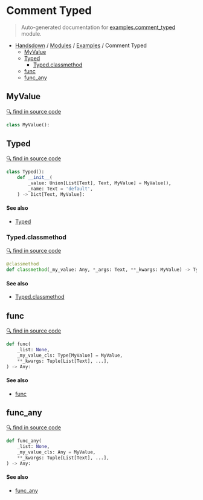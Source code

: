 # Comment Typed

> Auto-generated documentation for [examples.comment_typed](https://github.com/vemel/handsdown/blob/master/examples/comment_typed.py) module.

- [Handsdown](../README.md#-handsdown---python-documentation-generator) / [Modules](../MODULES.md#modules) / [Examples](index.md#examples) / Comment Typed
  - [MyValue](#myvalue)
  - [Typed](#typed)
    - [Typed.classmethod](#typedclassmethod)
  - [func](#func)
  - [func_any](#func_any)

## MyValue

[🔍 find in source code](https://github.com/vemel/handsdown/blob/master/examples/comment_typed.py#L4)

```python
class MyValue():
```

## Typed

[🔍 find in source code](https://github.com/vemel/handsdown/blob/master/examples/comment_typed.py#L8)

```python
class Typed():
    def __init__(
        _value: Union[List[Text], Text, MyValue] = MyValue(),
        _name: Text = 'default',
    ) -> Dict[Text, MyValue]:
```

#### See also

- [Typed](#typed)

### Typed.classmethod

[🔍 find in source code](https://github.com/vemel/handsdown/blob/master/examples/comment_typed.py#L17)

```python
@classmethod
def classmethod(_my_value: Any, *_args: Text, **_kwargs: MyValue) -> Typed:
```

#### See also

- [Typed.classmethod](#typedclassmethod)

## func

[🔍 find in source code](https://github.com/vemel/handsdown/blob/master/examples/comment_typed.py#L23)

```python
def func(
    _list: None,
    _my_value_cls: Type[MyValue] = MyValue,
    **_kwargs: Tuple[List[Text], ...],
) -> Any:
```

#### See also

- [func](#func)

## func_any

[🔍 find in source code](https://github.com/vemel/handsdown/blob/master/examples/comment_typed.py#L28)

```python
def func_any(
    _list: None,
    _my_value_cls: Any = MyValue,
    **_kwargs: Tuple[List[Text], ...],
) -> Any:
```

#### See also

- [func_any](#func_any)
